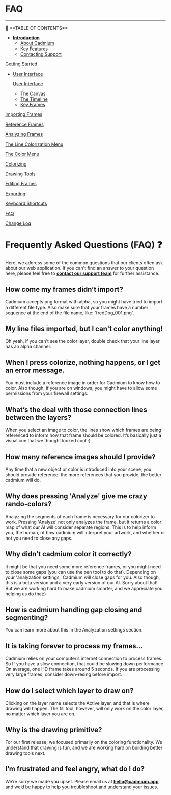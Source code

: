 # FAQ

---

<aside>
📜 **TABLE OF CONTENTS**

- [**Introduction**](../Cadmium%20Technical%20Documentation%2022ebf2ac914780e38715f6f9f06d9432.md)
    - [About Cadmium](../Cadmium%20Technical%20Documentation%2022ebf2ac914780e38715f6f9f06d9432.md)
    - [Key Features](../Cadmium%20Technical%20Documentation%2022ebf2ac914780e38715f6f9f06d9432.md)
    - [Contacting Support](../Cadmium%20Technical%20Documentation%2022ebf2ac914780e38715f6f9f06d9432.md)

[Getting Started](Getting%20Started%2022ebf2ac9147815ea681d7184c0029b0.md)

- [User Interface](User%20Interface%2022ebf2ac9147814bb34adaacff5e8ad8.md)
    
    [User Interface](User%20Interface%2022ebf2ac9147814bb34adaacff5e8ad8.md)
    
    - [The Canvas](User%20Interface%2022ebf2ac9147814bb34adaacff5e8ad8.md)
    - [The Timeline](User%20Interface%2022ebf2ac9147814bb34adaacff5e8ad8.md)
    - [Key Frames](User%20Interface%2022ebf2ac9147814bb34adaacff5e8ad8.md)

[Importing Frames](Importing%20Frames%2022ebf2ac914781148e2efef468b66e13.md)

[Reference Frames](Reference%20Frames%2022ebf2ac9147811b93f3f52d4f96aefb.md)

[Analyzing Frames](Analyzing%20Frames%2022ebf2ac9147815d8274e3ee2004ffe0.md)

[The Line Colorization Menu](The%20Line%20Colorization%20Menu%2022ebf2ac914781829ec0c0d0a4deec5c.md)

[The Color Menu](The%20Color%20Menu%2022ebf2ac914781c7af45d71b6cc890b6.md)

[Colorizing](Colorizing%2022ebf2ac914781b595cccbef7aee6ce2.md)

[Drawing Tools](Drawing%20Tools%2022ebf2ac9147813c9bf6f7b901dbda0b.md)

[Editing Frames](Editing%20Frames%2022ebf2ac91478143b255da248016bf81.md)

[Exporting](Exporting%2022ebf2ac91478124ba83e5064ecc8c1b.md)

[Keyboard Shortcuts](Keyboard%20Shortcuts%2022ebf2ac914781a1a536ed6f8d9d1141.md)

[FAQ](FAQ%2022ebf2ac914781aa9fd7c05c7d0683c9.md)

[Change Log](Change%20Log%2022ebf2ac9147816e8718e9dade5087a0.md)

</aside>

# Frequently Asked Questions (FAQ) ❓

Here, we address some of the common questions that our clients often ask about our web application. If you can't find an answer to your question here, please feel free to [**contact our support team**](../Cadmium%20Technical%20Documentation%2022ebf2ac914780e38715f6f9f06d9432.md) for further assistance.

## How come my frames didn’t import?

Cadmium accepts png format with alpha, so you might have tried to import a different file type. Also make sure that your frames have a number sequence at the end of the file name, like: 'fredDog_001.png'.

## My line files imported, but I can't color anything!

Oh yeah, if you can't see the color layer, double check that your line layer has an alpha channel.

## When I press colorize, nothing happens, or I get an error message.

You must include a reference image in order for Cadmium to know how to color. Also though, if you are on windows, you might have to allow some permissions from your firewall settings.

## What’s the deal with those connection lines between the layers?

When you select an image to color, the lines show which frames are being referenced to inform how that frame should be colored. It’s basically just a visual cue that we thought looked cool :)

## How many reference images should I provide?

Any time that a new object or color is introduced into your scene, you should provide reference. the more references that you provide, the better cadmium will do.

## Why does pressing 'Analyze' give me crazy rando-colors?

Analyzing the segments of each frame is necessary for our colorizer to work. Pressing 'Analyze' not only analyzes the frame, but it returns a color map of what our AI will consider separate regions. This is to help inform you, the human, of how cadmium will interpret your artwork, and whether or not you need to close any gaps.

## Why didn’t cadmium color it correctly?

It might be that you need some more reference frames, or you might need to close some gaps (you can use the pen tool to do that). Depending on your 'analyzation settings,’ Cadmium will close gaps for you. Also though, this is a beta version and a very early version of our AI. Sorry about that! But we are working hard to make cadmium smarter, and we appreciate you helping us do that:)

## How is cadmium handling gap closing and segmenting?

You can learn more about this in the Analyzation settings section.

## It is taking forever to process my frames...

Cadmium relies on your computer’s internet connection to process frames. So If you have a slow connection, that could be slowing down performance. On average, one HD frame takes around 5 seconds. If you are processing very large frames, consider down-resing before import.

## How do I select which layer to draw on?

Clicking on the layer name selects the Active layer, and that is where drawing will happen. The fill tool, however, will only work on the color layer, no matter which layer you are on.

## Why is the drawing primitive?

For our first release, we focused primarily on the coloring functionality. We understand that drawing is fun, and we are working hard on building better drawing tools next.

## I’m frustrated and feel angry, what do I do?

We’re sorry we made you upset. Please email us at **hello@cadmium.app** and we’d be happy to help you troubleshoot and understand your issues.